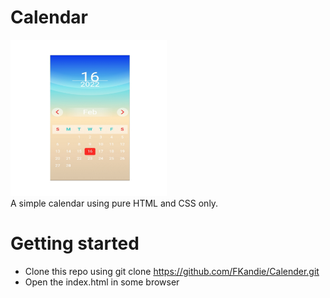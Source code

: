 # Calendar
<img src="screenshot.jpg" width="250" height="250">
<br>
A simple calendar using pure HTML and CSS only. 

# Getting started
- Clone this repo using git clone https://github.com/FKandie/Calender.git         
- Open the index.html in some browser

